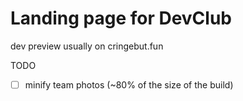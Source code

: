 # Landing page for DevClub

dev preview usually on cringebut.fun

TODO
- [ ] minify team photos (~80% of the size of the build)
